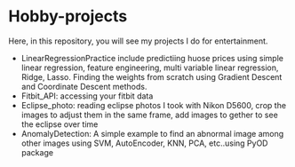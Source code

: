 # Hobby-projects
Here, in this repository, you will see my projects I do for entertainment.


* LinearRegressionPractice include predictiing huose prices using simple linear regression, feature engineering, multi variable linear regression, Ridge, Lasso. Finding the weights from scratch using Gradient Descent and Coordinate Descent methods.
* Fitbit_API: accessing your fitbit data
* Eclipse_photo: reading eclipse photos I took with Nikon D5600, crop the images to adjust them in the same frame, add images to gether to see the eclipse over time
* AnomalyDetection: A simple example to find an abnormal image among other images using SVM, AutoEncoder, KNN, PCA, etc..using PyOD package
